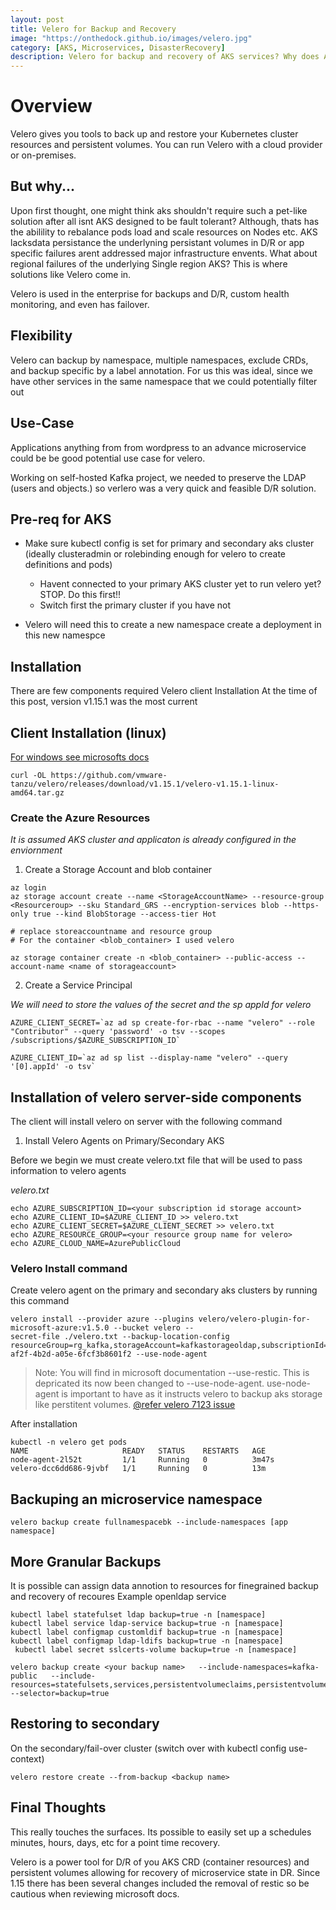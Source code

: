 ```yaml
---
layout: post
title: Velero for Backup and Recovery
image: "https://onthedock.github.io/images/velero.jpg"
category: [AKS, Microservices, DisasterRecovery]
description: Velero for backup and recovery of AKS services? Why does AKS services need to be backedup? I'll review a use-case I recently implemented velero.
---
```


# Overview
Velero gives you tools to back up and restore your Kubernetes cluster resources and persistent volumes. You can run Velero with a cloud provider or on-premises. 

## But why...
Upon first thought, one might think aks shouldn't require such a pet-like solution after all isnt AKS designed to be fault tolerant? 
Although, thats has the abilility to rebalance pods load and scale resources on Nodes etc. AKS lacksdata persistance the underlyning persistant volumes in D/R or app specific failures arent addressed major infrastructure envents. What about regional failures of the underlying Single region AKS? 
This is where solutions like Velero come in.

Velero is used in the enterprise for backups and D/R, custom health monitoring, and even has failover.

## Flexibility
Velero can backup by namespace, multiple namespaces, exclude CRDs, and backup specific by a label annotation.
For us this was ideal, since we have other services in the same namespace that we could potentially filter out

## Use-Case
 Applications anything from from wordpress to an advance microservice could be be good potential use case for velero. 
 
Working on self-hosted Kafka project, we needed to preserve the LDAP (users and objects.) so verlero was a very quick and feasible D/R solution.

## Pre-req for AKS
- Make sure kubectl config is set for primary and secondary aks cluster (ideally clusteradmin or rolebinding enough for velero to create definitions and pods)
  - Havent connected to your primary AKS cluster yet to run velero yet? STOP. Do this first!!
  - Switch first the primary cluster if you have not

- Velero will need this to create a new namespace create a deployment in this new namespce
## Installation
There are few components required
Velero client Installation
At the time of this post, version v1.15.1 was the most current

## Client Installation (linux) 
[For windows see microsofts docs](https://learn.microsoft.com/en-us/azure/aks/aksarc/backup-workload-cluster#install-velero-with-azure-blob-storage)

```
curl -OL https://github.com/vmware-tanzu/velero/releases/download/v1.15.1/velero-v1.15.1-linux-amd64.tar.gz
```

### Create the Azure Resources
*It is assumed AKS cluster and applicaton is already configured in the enviornment*

1. Create a Storage Account and blob container
``` 
az login 
az storage account create --name <StorageAccountName> --resource-group <Resourceroup> --sku Standard_GRS --encryption-services blob --https-only true --kind BlobStorage --access-tier Hot

# replace storeaccountname and resource group
# For the container <blob_container> I used velero

az storage container create -n <blob_container> --public-access --account-name <name of storageaccount>

```
2. Create a Service Principal

*We will need to store the values of the secret and the sp appId for velero*
```
AZURE_CLIENT_SECRET=`az ad sp create-for-rbac --name "velero" --role "Contributor" --query 'password' -o tsv --scopes  /subscriptions/$AZURE_SUBSCRIPTION_ID`

AZURE_CLIENT_ID=`az ad sp list --display-name "velero" --query '[0].appId' -o tsv`

```
 
## Installation of velero server-side components
The client will install velero on server with the following command

1. Install Velero Agents on Primary/Secondary AKS

Before we begin we must create velero.txt file that will be used to pass information to velero agents 

*velero.txt*
```
echo AZURE_SUBSCRIPTION_ID=<your subscription id storage account>
echo AZURE_CLIENT_ID=$AZURE_CLIENT_ID >> velero.txt
echo AZURE_CLIENT_SECRET=$AZURE_CLIENT_SECRET >> velero.txt
echo AZURE_RESOURCE_GROUP=<your resource group name for velero>
echo AZURE_CLOUD_NAME=AzurePublicCloud

```


### Velero Install command
Create velero agent on the primary and secondary aks clusters by running this command
```
velero install --provider azure --plugins velero/velero-plugin-for-microsoft-azure:v1.5.0 --bucket velero --
secret-file ./velero.txt --backup-location-config resourceGroup=rg_kafka,storageAccount=kafkastorageoldap,subscriptionId=8661b24d-af2f-4b2d-a05e-6fcf3b8601f2 --use-node-agent
```
> Note: You will find in microsoft documentation --use-restic. This is depricated its now been changed to --use-node-agent. use-node-agent is important to have as it instructs velero to backup aks storage like perstitent volumes. [@refer velero 7123 issue](https://github.com/vmware-tanzu/velero/issues/7123)

After installation 
```
kubectl -n velero get pods
NAME                     READY   STATUS    RESTARTS   AGE
node-agent-2l52t         1/1     Running   0          3m47s
velero-dcc6dd686-9jvbf   1/1     Running   0          13m
```

## Backuping an microservice namespace
```
velero backup create fullnamespacebk --include-namespaces [app namespace]
```

## More Granular Backups
It is possible can assign data annotion to resources for finegrained backup and recovery of recoures
Example openldap service

```
kubectl label statefulset ldap backup=true -n [namespace]
kubectl label service ldap-service backup=true -n [namespace]
kubectl label configmap customldif backup=true -n [namespace]
kubectl label configmap ldap-ldifs backup=true -n [namespace]
 kubectl label secret sslcerts-volume backup=true -n [namespace]

velero backup create <your backup name>   --include-namespaces=kafka-public   --include-resources=statefulsets,services,persistentvolumeclaims,persistentvolumes,configmaps,secrets   --selector=backup=true
```

## Restoring to secondary
On the secondary/fail-over cluster (switch over with kubectl config use-context)

```
velero restore create --from-backup <backup name>
```

## Final Thoughts
This really touches the surfaces. Its possible to easily set up a schedules minutes, hours, days, etc for a point time recovery.

Velero is a power tool for D/R of you AKS CRD (container resources) and persistent volumes allowing for recovery of microservice state in DR. Since 1.15 there has been several changes included the removal of restic so be cautious when reviewing microsoft docs. 
